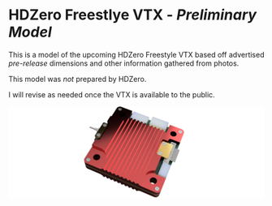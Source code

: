 # HDZero Freestlye VTX - *Preliminary Model* 

This is a model of the upcoming HDZero Freestyle VTX based off advertised *pre-release* dimensions and other information gathered from photos. 

This model was *not* prepared by HDZero.

I will revise as needed once the VTX is available to the public.

![Rendering](Render.png)
